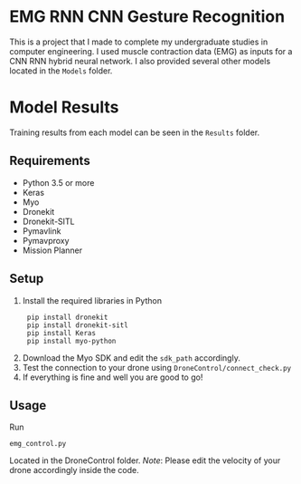 # EMG RNN CNN Gesture Recognition

This is a project that I made to complete my undergraduate studies in computer engineering. I used muscle contraction data (EMG) as inputs for a CNN RNN hybrid neural network. I also provided several other models located in the `Models` folder.

# Model Results

Training results from each model can be seen in the `Results` folder.

## Requirements

- Python 3.5 or more
- Keras
- Myo
- Dronekit
- Dronekit-SITL
- Pymavlink
- Pymavproxy
- Mission Planner

## Setup

1. Install the required libraries in Python
   ```
    pip install dronekit
    pip install dronekit-sitl
    pip install Keras
    pip install myo-python
   ```
2. Download the Myo SDK and edit the `sdk_path` accordingly.
3. Test the connection to your drone using `DroneControl/connect_check.py`
4. If everything is fine and well you are good to go!

## Usage
Run
```
emg_control.py
```
Located in the DroneControl folder.
*Note*: Please edit the velocity of your drone accordingly inside the code.